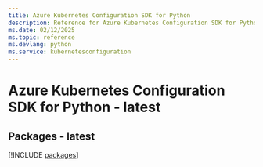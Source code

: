 ```yaml
---
title: Azure Kubernetes Configuration SDK for Python
description: Reference for Azure Kubernetes Configuration SDK for Python
ms.date: 02/12/2025
ms.topic: reference
ms.devlang: python
ms.service: kubernetesconfiguration
---
```

# Azure Kubernetes Configuration SDK for Python - latest
## Packages - latest
[!INCLUDE [packages](kubernetes-configuration-index.md)]